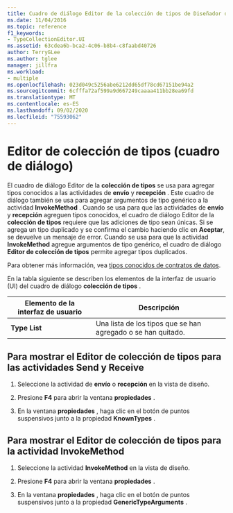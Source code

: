 ```yaml
---
title: Cuadro de diálogo Editor de la colección de tipos de Diseñador de flujo de trabajo
ms.date: 11/04/2016
ms.topic: reference
f1_keywords:
- TypeCollectionEditor.UI
ms.assetid: 63cdea6b-bca2-4c06-b8b4-c8faabd40726
author: TerryGLee
ms.author: tglee
manager: jillfra
ms.workload:
- multiple
ms.openlocfilehash: 023d049c5256abe6212dd65df78cd67151be94a2
ms.sourcegitcommit: 6cfffa72af599a9d667249caaaa411bb28ea69fd
ms.translationtype: MT
ms.contentlocale: es-ES
ms.lasthandoff: 09/02/2020
ms.locfileid: "75593062"
---
```

# <a name="type-collection-editor-dialog-box"></a>Editor de colección de tipos (cuadro de diálogo)

El cuadro de diálogo Editor de la **colección de tipos** se usa para agregar tipos conocidos a las actividades de **envío** y **recepción** . Este cuadro de diálogo también se usa para agregar argumentos de tipo genérico a la actividad **InvokeMethod** . Cuando se usa para que las actividades de **envío** y **recepción** agreguen tipos conocidos, el cuadro de diálogo Editor de la **colección de tipos** requiere que las adiciones de tipo sean únicas. Si se agrega un tipo duplicado y se confirma el cambio haciendo clic en **Aceptar**, se devuelve un mensaje de error. Cuando se usa para que la actividad **InvokeMethod** agregue argumentos de tipo genérico, el cuadro de diálogo **Editor de colección de tipos** permite agregar tipos duplicados.

Para obtener más información, vea [tipos conocidos de contratos de datos](/dotnet/framework/wcf/feature-details/data-contract-known-types).

En la tabla siguiente se describen los elementos de la interfaz de usuario (UI) del cuadro de diálogo **colección de tipos** .

|Elemento de la interfaz de usuario|Descripción|
|-|-----------------|
|**Type List**|Una lista de los tipos que se han agregado o se han quitado.|

## <a name="to-bring-up-the-type-collection-editor-for-the-send-and-receive-activities"></a>Para mostrar el Editor de colección de tipos para las actividades Send y Receive

1. Seleccione la actividad de **envío** o **recepción** en la vista de diseño.

2. Presione **F4** para abrir la ventana **propiedades** .

3. En la ventana **propiedades** , haga clic en el botón de puntos suspensivos junto a la propiedad **KnownTypes** .

## <a name="to-bring-up-the-type-collection-editor-for-the-invokemethod-activity"></a>Para mostrar el Editor de colección de tipos para la actividad InvokeMethod

1. Seleccione la actividad **InvokeMethod** en la vista de diseño.

2. Presione **F4** para abrir la ventana **propiedades** .

3. En la ventana **propiedades** , haga clic en el botón de puntos suspensivos junto a la propiedad **GenericTypeArguments** .
